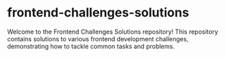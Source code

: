 # frontend-challenges-solutions
Welcome to the Frontend Challenges Solutions repository! This repository contains solutions to various frontend development challenges, demonstrating how to tackle common tasks and problems.
